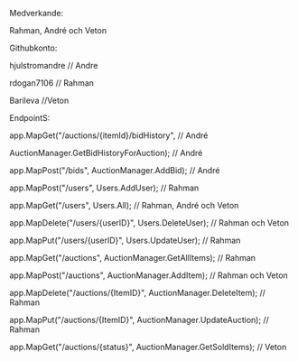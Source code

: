 
Medverkande: 

Rahman, André och Veton 

 

Githubkonto: 

hjulstromandre 	// Andre 

rdogan7106		// Rahman 

Barileva		//Veton 

 

EndpointS: 

app.MapGet("/auctions/{itemId}/bidHistory", 	// André 

AuctionManager.GetBidHistoryForAuction);	// André 

app.MapPost("/bids", AuctionManager.AddBid); 	// André 

app.MapPost("/users", Users.AddUser);		//  Rahman 

app.MapGet("/users", Users.All); 			// Rahman, André och Veton 

app.MapDelete("/users/{userID}", Users.DeleteUser); 	// Rahman och Veton 

app.MapPut("/users/{userID}", Users.UpdateUser);	// Rahman 

app.MapGet("/auctions", AuctionManager.GetAllItems);	// Rahman 

app.MapPost("/auctions", AuctionManager.AddItem);	// Rahman och Veton 

app.MapDelete("/auctions/{ItemID}", AuctionManager.DeleteItem);	// Rahman 

app.MapPut("/auctions/{ItemID}", AuctionManager.UpdateAuction); // Rahman 

app.MapGet("/auctions/{status}", AuctionManager.GetSoldItems);	// Veton 
